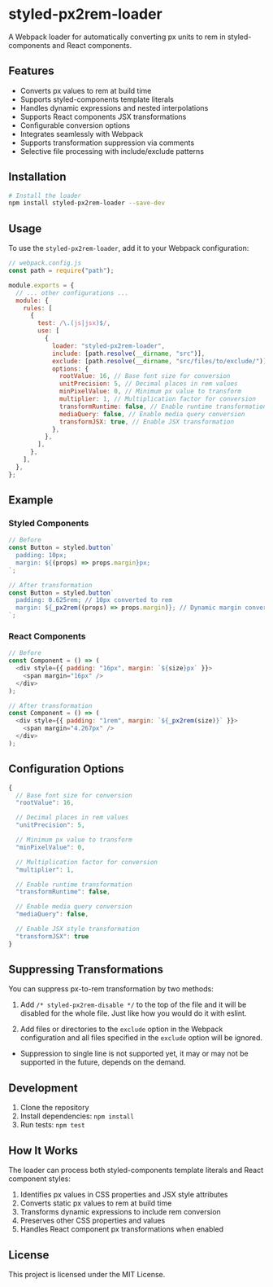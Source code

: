 # styled-px2rem-loader

A Webpack loader for automatically converting px units to rem in styled-components and React components.

## Features

- Converts px values to rem at build time
- Supports styled-components template literals
- Handles dynamic expressions and nested interpolations
- Supports React components JSX transformations
- Configurable conversion options
- Integrates seamlessly with Webpack
- Supports transformation suppression via comments
- Selective file processing with include/exclude patterns

## Installation

```bash
# Install the loader
npm install styled-px2rem-loader --save-dev
```

## Usage

To use the `styled-px2rem-loader`, add it to your Webpack configuration:

```javascript
// webpack.config.js
const path = require("path");

module.exports = {
  // ... other configurations ...
  module: {
    rules: [
      {
        test: /\.(js|jsx)$/,
        use: [
          {
            loader: "styled-px2rem-loader",
            include: [path.resolve(__dirname, "src")],
            exclude: [path.resolve(__dirname, "src/files/to/exclude/")],
            options: {
              rootValue: 16, // Base font size for conversion
              unitPrecision: 5, // Decimal places in rem values
              minPixelValue: 0, // Minimum px value to transform
              multiplier: 1, // Multiplication factor for conversion
              transformRuntime: false, // Enable runtime transformation
              mediaQuery: false, // Enable media query conversion
              transformJSX: true, // Enable JSX transformation
            },
          },
        ],
      },
    ],
  },
};
```

## Example

### Styled Components

```javascript
// Before
const Button = styled.button`
  padding: 10px;
  margin: ${(props) => props.margin}px;
`;

// After transformation
const Button = styled.button`
  padding: 0.625rem; // 10px converted to rem
  margin: ${_px2rem((props) => props.margin)}; // Dynamic margin conversion
`;
```

### React Components

```javascript
// Before
const Component = () => (
  <div style={{ padding: "16px", margin: `${size}px` }}>
    <span margin="16px" />
  </div>
);

// After transformation
const Component = () => (
  <div style={{ padding: "1rem", margin: `${_px2rem(size)}` }}>
    <span margin="4.267px" />
  </div>
);
```

## Configuration Options

```javascript
{
  // Base font size for conversion
  "rootValue": 16,

  // Decimal places in rem values
  "unitPrecision": 5,

  // Minimum px value to transform
  "minPixelValue": 0,

  // Multiplication factor for conversion
  "multiplier": 1,

  // Enable runtime transformation
  "transformRuntime": false,

  // Enable media query conversion
  "mediaQuery": false,

  // Enable JSX style transformation
  "transformJSX": true
}
```

## Suppressing Transformations

You can suppress px-to-rem transformation by two methods:

1. Add `/* styled-px2rem-disable */` to the top of the file and it will be disabled for the whole file. Just like how you would do it with eslint.

2. Add files or directories to the `exclude` option in the Webpack configuration and all files specified in the `exclude` option will be ignored.

- Suppression to single line is not supported yet, it may or may not be supported in the future, depends on the demand.

## Development

1. Clone the repository
2. Install dependencies: `npm install`
3. Run tests: `npm test`

## How It Works

The loader can process both styled-components template literals and React component styles:

1. Identifies px values in CSS properties and JSX style attributes
2. Converts static px values to rem at build time
3. Transforms dynamic expressions to include rem conversion
4. Preserves other CSS properties and values
5. Handles React component px transformations when enabled

## License

This project is licensed under the MIT License.
